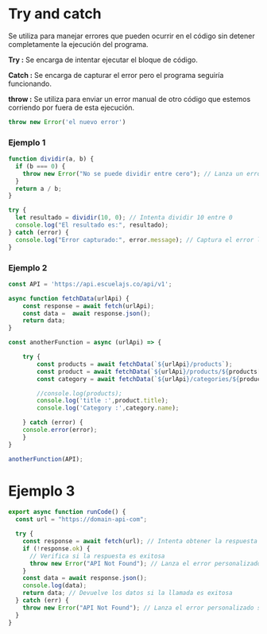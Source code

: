 # Try and catch

Se utiliza para manejar errores que pueden ocurrir en el código sin detener completamente la ejecución del programa.

**Try :** Se encarga de intentar ejecutar el bloque de código.

**Catch :** Se encarga de capturar el error pero el programa seguiría funcionando.

**throw :** Se utiliza para enviar un error manual de otro código que estemos corriendo por fuera de esta ejecución.

```Javascript
throw new Error('el nuevo error')
```

### Ejemplo 1

```Javascript
function dividir(a, b) {
  if (b === 0) {
    throw new Error("No se puede dividir entre cero"); // Lanza un error si 'b' es 0
  }
  return a / b;
}

try {
  let resultado = dividir(10, 0); // Intenta dividir 10 entre 0
  console.log("El resultado es:", resultado);
} catch (error) {
  console.log("Error capturado:", error.message); // Captura el error lanzado y muestra el mensaje
}
```

### Ejemplo 2

```Javascript
const API = 'https://api.escuelajs.co/api/v1';

async function fetchData(urlApi) {
    const response = await fetch(urlApi);
    const data =  await response.json();
    return data;
}

const anotherFunction = async (urlApi) => {

    try {
        const products = await fetchData(`${urlApi}/products`);
        const product = await fetchData(`${urlApi}/products/${products[0].id}`);
        const category = await fetchData(`${urlApi}/categories/${product.category.id}`);

        //console.log(products);
        console.log('title :',product.title);
        console.log('Category :',category.name);

    } catch (error) {
    console.error(error);
    }
}

anotherFunction(API);
```

# Ejemplo 3

```javascript
export async function runCode() {
  const url = "https://domain-api-com";

  try {
    const response = await fetch(url); // Intenta obtener la respuesta
    if (!response.ok) {
      // Verifica si la respuesta es exitosa
      throw new Error("API Not Found"); // Lanza el error personalizado si no es exitosa
    }
    const data = await response.json();
    console.log(data);
    return data; // Devuelve los datos si la llamada es exitosa
  } catch (err) {
    throw new Error("API Not Found"); // Lanza el error personalizado si `fetch` falla
  }
}
```
